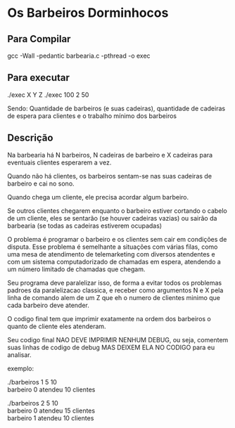 # Os Barbeiros Dorminhocos


## Para Compilar
gcc -Wall -pedantic barbearia.c -pthread -o exec

## Para executar
./exec X Y Z
./exec 100 2 50

Sendo: Quantidade de barbeiros (e suas cadeiras), quantidade de cadeiras de espera para clientes e o trabalho mínimo dos barbeiros

## Descrição

Na barbearia há N barbeiros, N cadeiras de barbeiro e X cadeiras para eventuais clientes
esperarem a vez.

Quando não há clientes, os barbeiros sentam-se nas suas cadeiras de barbeiro e cai no sono.

Quando chega um cliente, ele precisa acordar algum barbeiro.

Se outros clientes chegarem enquanto o barbeiro estiver cortando o cabelo de um cliente, eles se sentarão (se houver cadeiras vazias) ou sairão da barbearia (se todas as cadeiras estiverem ocupadas)

O problema é programar o barbeiro e os clientes sem cair em condições de disputa. Esse problema é semelhante a situações com várias filas, como uma mesa de atendimento de telemarketing com diversos atendentes e com um sistema computadorizado de chamadas em espera, atendendo a um número limitado de chamadas que chegam.

Seu programa deve paralelizar isso, de forma a evitar todos os problemas padroes da paralelizacao classica, e receber como argumentos N e X pela linha de comando alem de um Z que eh o numero de clientes minimo que cada barbeiro deve atender.

O codigo final tem que imprimir exatamente na ordem dos barbeiros o quanto de cliente eles atenderam.

Seu codigo final NAO DEVE IMPRIMIR NENHUM DEBUG, ou seja, comentem suas linhas de codigo de debug MAS DEIXEM ELA NO CODIGO para eu analisar.

exemplo:

./barbeiros 1 5 10<br>
barbeiro 0 atendeu 10 clientes<br>

./barbeiros 2 5 10<br>
barbeiro 0 atendeu 15 clientes<br>
barbeiro 1 atendeu 10 clientes<br>
